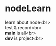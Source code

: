 # nodeLearn
learn about node\<br>  
 test & record\<br>  
 **main** is all\<br>  
 **dev** is project\<br>  
